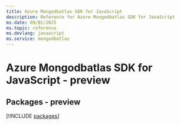 ```yaml
---
title: Azure Mongodbatlas SDK for JavaScript
description: Reference for Azure Mongodbatlas SDK for JavaScript
ms.date: 09/01/2025
ms.topic: reference
ms.devlang: javascript
ms.service: mongodbatlas
---
```

# Azure Mongodbatlas SDK for JavaScript - preview
## Packages - preview
[!INCLUDE [packages](mongodbatlas-index.md)]